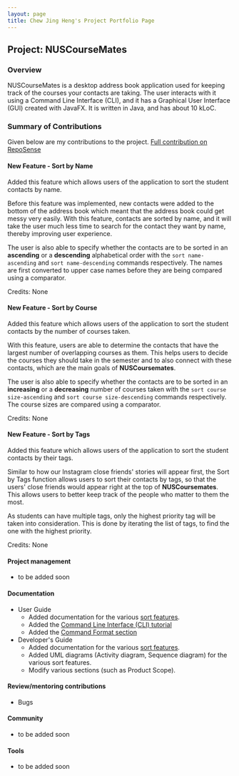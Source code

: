 ```yaml
---
layout: page
title: Chew Jing Heng's Project Portfolio Page
---
```


## Project: NUSCourseMates

### Overview
NUSCourseMates is a desktop address book application used for keeping track of the courses your contacts are taking. 
The user interacts with it using a Command Line Interface (CLI), and it has a Graphical User Interface (GUI) created with JavaFX. 
It is written in Java, and has about 10 kLoC.

### Summary of Contributions
Given below are my contributions to the project.
[Full contribution on RepoSense](https://nus-cs2103-ay2324s1.github.io/tp-dashboard/?search=chewjh1234&breakdown=true)
  
#### New Feature - Sort by Name
Added this feature which allows users of the application to sort the student contacts by name. 

Before this feature was implemented, new contacts were added to the bottom of the address book which meant that the address book could get messy very easily. With this feature, contacts are sorted by name, and it will take the user much less time to search for the contact they want by name, thereby improving user experience. 

The user is also able to specify whether the contacts are to be sorted in an **ascending** or a **descending** alphabetical order with the `sort name-ascending` and `sort name-descending` commands respectively. The names are first converted to upper case names before they are being compared using a comparator. 

Credits: None

#### New Feature - Sort by Course
Added this feature which allows users of the application to sort the student contacts by the number of courses taken. 

With this feature, users are able to determine the contacts that have the largest number of overlapping courses as them. This helps users to decide the courses they should take in the semester and to also connect with these contacts, which are the main goals of **NUSCoursemates**.  

The user is also able to specify whether the contacts are to be sorted in an **increasing** or a **decreasing** number of courses taken with the `sort course size-ascending` and `sort course size-descending` commands respectively. The course sizes are compared using a comparator. 

Credits: None

#### New Feature - Sort by Tags
Added this feature which allows users of the application to sort the student contacts by their tags.

Similar to how our Instagram close friends' stories will appear first, the Sort by Tags function allows users to sort their contacts by tags, so that the users' close friends would appear right at the top of **NUSCoursemates**. This allows users to better keep track of the people who matter to them the most.

As students can have multiple tags, only the highest priority tag will be taken into consideration. This is done by iterating the list of tags, to find the one with the highest priority. 

Credits: None

#### Project management
* to be added soon

#### Documentation
* User Guide
  * Added documentation for the various [sort features](https://ay2324s1-cs2103t-t17-4.github.io/tp/UserGuide.html#sorting-by-tags-sort-tags). 
  * Added the [Command Line Interface (CLI) tutorial](https://ay2324s1-cs2103t-t17-4.github.io/tp/UserGuide.html#using-the-command-line-interface-cli) 
  * Added the [Command Format section](https://ay2324s1-cs2103t-t17-4.github.io/tp/UserGuide.html#command-format)
* Developer's Guide
  * Added documentation for the various [sort features](https://ay2324s1-cs2103t-t17-4.github.io/tp/DeveloperGuide.html#45-sort-feature). 
  * Added UML diagrams (Activity diagram, Sequence diagram) for the various sort features.
  * Modify various sections (such as Product Scope). 

#### Review/mentoring contributions
* Bugs


#### Community
* to be added soon

#### Tools
* to be added soon
